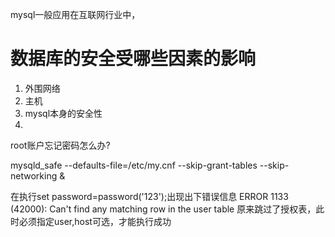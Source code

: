 mysql一般应用在互联网行业中，

# 数据库的安全受哪些因素的影响

1. 外围网络
2. 主机
3. mysql本身的安全性
4. 




root账户忘记密码怎么办?

mysqld_safe --defaults-file=/etc/my.cnf --skip-grant-tables --skip-networking &

在执行set password=password('123');出现出下错误信息
ERROR 1133 (42000): Can't find any matching row in the user table
原来跳过了授权表，此时必须指定user,host可选，才能执行成功

